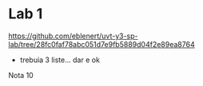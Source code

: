 # Lab 1

https://github.com/eblenert/uvt-y3-sp-lab/tree/28fc0faf78abc051d7e9fb5889d04f2e89ea8764
- trebuia 3 liste... dar e ok

Nota 10
